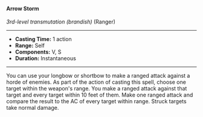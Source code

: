 #### Arrow Storm
*3rd-level transmutation* *(brandish)* (Ranger)
___
- **Casting Time:** 1 action
- **Range:** Self
- **Components:** V, S
- **Duration:** Instantaneous
---
You can use your longbow or shortbow to make a ranged attack against a horde of enemies. As part of the action of casting this spell, choose one target within the weapon's range. You make a ranged attack against that target and every target within 10 feet of them. Make one ranged attack and compare the result to the AC of every target within range. Struck targets take normal damage.
